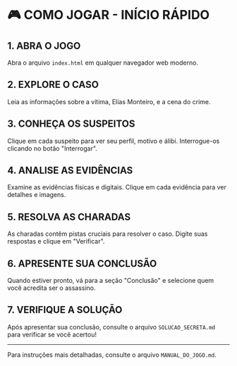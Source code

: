 # 🎮 COMO JOGAR - INÍCIO RÁPIDO

## 1. ABRA O JOGO
Abra o arquivo `index.html` em qualquer navegador web moderno.

## 2. EXPLORE O CASO
Leia as informações sobre a vítima, Elias Monteiro, e a cena do crime.

## 3. CONHEÇA OS SUSPEITOS
Clique em cada suspeito para ver seu perfil, motivo e álibi.
Interrogue-os clicando no botão "Interrogar".

## 4. ANALISE AS EVIDÊNCIAS
Examine as evidências físicas e digitais.
Clique em cada evidência para ver detalhes e imagens.

## 5. RESOLVA AS CHARADAS
As charadas contêm pistas cruciais para resolver o caso.
Digite suas respostas e clique em "Verificar".

## 6. APRESENTE SUA CONCLUSÃO
Quando estiver pronto, vá para a seção "Conclusão" e selecione quem você acredita ser o assassino.

## 7. VERIFIQUE A SOLUÇÃO
Após apresentar sua conclusão, consulte o arquivo `SOLUCAO_SECRETA.md` para verificar se você acertou!

---

Para instruções mais detalhadas, consulte o arquivo `MANUAL_DO_JOGO.md`.

